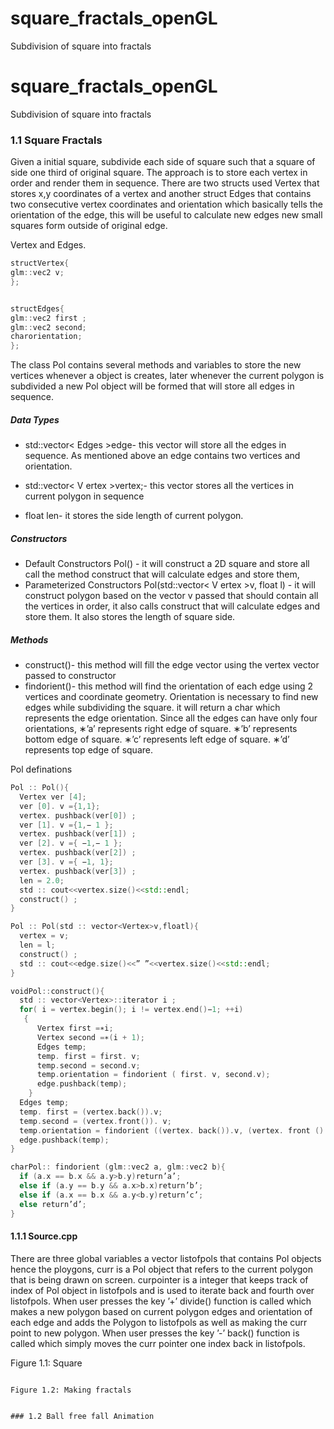 # square_fractals_openGL
Subdivision of square into fractals 
# square_fractals_openGL
Subdivision of square into fractals 
### 1.1 Square Fractals

Given a initial square, subdivide each side of square such that a square of side
one third of original square. The approach is to store each vertex in order and
render them in sequence. There are two structs used Vertex that stores x,y
coordinates of a vertex and another struct Edges that contains two consecutive
vertex coordinates and orientation which basically tells the orientation of the
edge, this will be useful to calculate new edges new small squares form outside
of original edge.

Vertex and Edges.
```cpp
structVertex{
glm::vec2 v;
};


structEdges{
glm::vec2 first ;
glm::vec2 second;
charorientation;
};
```
The class Pol contains several methods and variables to store the new vertices
whenever a object is creates, later whenever the current polygon is subdivided
a new Pol object will be formed that will store all edges in sequence.

##### Data Types
  - std::vector< Edges >edge- this vector will store all the edges
    in sequence. As mentioned above an edge contains two vertices and
    orientation.


- std::vector< V ertex >vertex;- this vector stores all the vertices
    in current polygon in sequence
- float len- it stores the side length of current polygon.
##### Constructors
- Default Constructors Pol() - it will construct a 2D square and
store all call the method construct that will calculate edges and store
them,
- Parameterized Constructors Pol(std::vector< V ertex >v,
float l) - it will construct polygon based on the vector v passed
that should contain all the vertices in order, it also calls construct
that will calculate edges and store them. It also stores the length of
square side.
##### Methods
- construct()- this method will fill the edge vector using the vertex
vector passed to constructor
- findorient()- this method will find the orientation of each edge
using 2 vertices and coordinate geometry. Orientation is necessary
to find new edges while subdividing the square. it will return a char
which represents the edge orientation. Since all the edges can have
only four orientations,
∗’a’ represents right edge of square.
∗’b’ represents bottom edge of square.
∗’c’ represents left edge of square.
∗’d’ represents top edge of square.

Pol definations
```cpp
Pol :: Pol(){
  Vertex ver [4];
  ver [0]. v ={1,1};
  vertex. pushback(ver[0]) ;
  ver [1]. v ={1,− 1 };
  vertex. pushback(ver[1]) ;
  ver [2]. v ={ −1,− 1 };
  vertex. pushback(ver[2]) ;
  ver [3]. v ={ −1, 1};
  vertex. pushback(ver[3]) ;
  len = 2.0;
  std :: cout<<vertex.size()<<std::endl;
  construct() ;
}

Pol :: Pol(std :: vector<Vertex>v,floatl){
  vertex = v;
  len = l;
  construct() ;
  std :: cout<<edge.size()<<” ”<<vertex.size()<<std::endl;
}

voidPol::construct(){
  std :: vector<Vertex>::iterator i ;
  for( i = vertex.begin(); i != vertex.end()−1; ++i)
   {
      Vertex first =∗i;
      Vertex second =∗(i + 1);
      Edges temp;
      temp. first = first. v;
      temp.second = second.v;
      temp.orientation = findorient ( first. v, second.v);
      edge.pushback(temp);
    }
  Edges temp;
  temp. first = (vertex.back()).v;
  temp.second = (vertex.front()). v;
  temp.orientation = findorient ((vertex. back()).v, (vertex. front () ). v);
  edge.pushback(temp);
}

charPol:: findorient (glm::vec2 a, glm::vec2 b){
  if (a.x == b.x && a.y>b.y)return’a’;
  else if (a.y == b.y && a.x>b.x)return’b’;
  else if (a.x == b.x && a.y<b.y)return’c’;
  else return’d’;
}
```

#### 1.1.1 Source.cpp

There are three global variables a vector listofpols that contains Pol objects
hence the ploygons, curr is a Pol object that refers to the current polygon that
is being drawn on screen. curpointer is a integer that keeps track of index of
Pol object in listofpols and is used to iterate back and fourth over listofpols.
When user presses the key ’+’ divide() function is called which makes a new
polygon based on current polygon edges and orientation of each edge and adds
the Polygon to listofpols as well as making the curr point to new polygon.
When user presses the key ’-’ back() function is called which simply moves
the curr pointer one index back in listofpols.


Figure 1.1: Square
```

Figure 1.2: Making fractals


### 1.2 Ball free fall Animation
